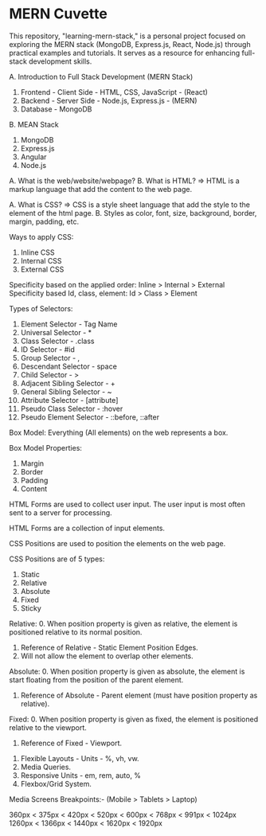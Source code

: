 # MERN Cuvette
This repository, "learning-mern-stack," is a personal project focused on exploring the MERN stack (MongoDB, Express.js, React, Node.js) through practical examples and tutorials. It serves as a resource for enhancing full-stack development skills.

A. Introduction to Full Stack Development (MERN Stack)
1. Frontend - Client Side - HTML, CSS, JavaScript - (React)
2. Backend - Server Side - Node.js, Express.js - (MERN)
3. Database - MongoDB

B. MEAN Stack
1. MongoDB
2. Express.js
3. Angular
4. Node.js

<!-- Web and HTML -->

A. What is the web/website/webpage?
B. What is HTML? => HTML is a markup language that add the content to the web page.


<!-- Cascading StyleSheets (CSS) -->

A. What is CSS? => CSS is a style sheet language that add the style to the element of the html page.
B. Styles as color, font, size, background, border, margin, padding, etc.


Ways to apply CSS:
1. Inline CSS
2. Internal CSS
3. External CSS

Specificity based on the applied order: Inline > Internal > External
Specificity based Id, class, element: Id > Class > Element

Types of Selectors:
1. Element Selector - Tag Name
2. Universal Selector - *
3. Class Selector - .class
4. ID Selector - #id
5. Group Selector - ,
6. Descendant Selector - space
7. Child Selector - >
8. Adjacent Sibling Selector - +
9. General Sibling Selector - ~
10. Attribute Selector - [attribute]
11. Pseudo Class Selector - :hover
12. Pseudo Element Selector - ::before, ::after


<!-- Box Model -->
Box Model: Everything (All elements) on the web represents a box.

Box Model Properties:
1. Margin
2. Border
3. Padding
4. Content

<!-- HTML Forms: -->

HTML Forms are used to collect user input. The user input is most often sent to a server for processing.

HTML Forms are a collection of input elements.


<!-- CSS Positions -->

CSS Positions are used to position the elements on the web page.

CSS Positions are of 5 types:
1. Static
2. Relative
3. Absolute
4. Fixed
5. Sticky

Relative:
0. When position property is given as relative, the element is positioned relative to its normal position.
1. Reference of Relative - Static Element Position Edges. 
2. Will not allow the element to overlap other elements.

Absolute:
0. When position property is given as absolute, the element is start floating from the position of the parent element.
1. Reference of Absolute - Parent element (must have position property as relative).

Fixed:
0. When position property is given as fixed, the element is positioned relative to the viewport.
1. Reference of Fixed - Viewport.


<!-- How to make web page reponsiveness? -->

1. Flexible Layouts - Units - %, vh, vw.
2. Media Queries.
3. Responsive Units - em, rem, auto, %
4. Flexbox/Grid System.


Media Screens Breakpoints:- (Mobile > Tablets > Laptop)

360px < 375px < 420px < 520px < 600px < 768px < 991px < 1024px
1260px < 1366px < 1440px < 1620px < 1920px




